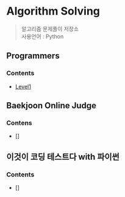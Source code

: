 # Algorithm Solving
> 알고리즘 문제풀이 저장소  
> 사용언어 : Python

## Programmers
### Contents
- [Level1](https://github.com/chagmn/Algorithm-Solving/tree/master/Programmers/Level1)


## Baekjoon Online Judge
### Contens
- []


## 이것이 코딩 테스트다 with 파이썬
### Contents
- []
